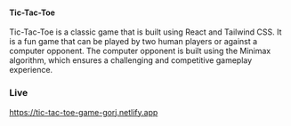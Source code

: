 #### Tic-Tac-Toe
Tic-Tac-Toe is a classic game that is built using React and Tailwind CSS. It is a fun game that can be played by two human players or against a computer opponent. The computer opponent is built using the Minimax algorithm, which ensures a challenging and competitive gameplay experience.

### Live 
https://tic-tac-toe-game-gorj.netlify.app